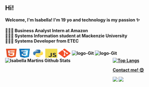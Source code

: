 ## Hi! 
<strong>
Welcome, I'm Isabella! I'm 19 yo and technology is my passion ✨ <br> 
<br>
👩🏻‍💻 Business Analyst Intern at Amazon 
<br>
👩🏻‍💻 Systems Information student at Mackenzie University
<br> 
👩🏻‍💻 Systems Developer from ETEC
<br>
<br>
 <div align="left">
  <img align="center" alt="logo-HTML" height="30" width="40" src="https://raw.githubusercontent.com/devicons/devicon/master/icons/html5/html5-original.svg">
  <img align="center" alt="logo-CSS" height="30" width="40" src="https://raw.githubusercontent.com/devicons/devicon/master/icons/css3/css3-original.svg">
  <img align="center" alt="logo-Python" height="30" width="40" src="https://raw.githubusercontent.com/devicons/devicon/master/icons/python/python-original.svg">
  <img align="center" alt="logo-Javascript" height="30" width="40" src="https://raw.githubusercontent.com/devicons/devicon/master/icons/javascript/javascript-original.svg">
  <img align="center" alt="logo-Git" height="30" width="40" src="https://raw.githubusercontent.com/devicons/devicon/master/icons/git/git-original.svg"> 
  <img align="center" alt="logo-Git" height="30" width="40" src="https://w7.pngwing.com/pngs/509/412/png-transparent-microsoft-sql-server-microsoft-azure-sql-database-table-table-furniture-text-logo.png">
  <img align="center" alt="logo-Git" height="40" width="40" src="https://github.com/ibellmartins/ibellmartins/assets/106943011/76b61357-2995-4765-86a4-e885948ee2b1">
 </div>

  <div>
  <a href="https://github.com/ibellmartins">
    <img height="180em" width="350px" align="left" alt="Isabella Martins Github Stats" src="https://github-readme-stats.vercel.app/api?username=ibellmartins&show_icons=true&hide_border=true&theme=dracula"/>
    <img height="180em" width="350px" alt="Top Langs" src="https://github-readme-stats.vercel.app/api/top-langs/?username=ibellmartins&layout=compact&langs_count=7&theme=dracula" />
</div>
   
Contact me! 😊
<div>
  <a href = "https://www.linkedin.com/in/isabella-martins-sofia/"><img src="https://img.shields.io/badge/-Linkedin-%23333?style=for-the-badge&logo=gmail&logoColor=pink" target="_blank"></a>
  <a href ="mailto:bellasofiamartins@gmail.com"><img src="https://img.shields.io/badge/-Gmail-%23333?style=for-the-badge&logo=gmail&logoColor=pink" target="_blank"></a>
 </div>
  </strong>
